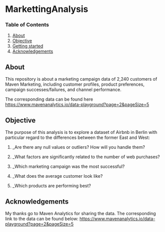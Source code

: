 # MarkettingAnalysis

### Table of Contents

1. [About](#about)
2. [Objective](#objective)
3. [Getting started](#start)
4. [Acknowledgements](#acknowledgements)


## About <a name="about"></a>

This repository is about a marketing campaign data of 2,240 customers of Maven Marketing, including customer profiles, product preferences, campaign successes/failures, and channel performance.

The corresponding data can be found here https://www.mavenanalytics.io/data-playground?page=2&pageSize=5

## Objective <a name="objective"></a>

The purpose of this analysis is to explore a dataset of Airbnb in Berlin with particular regard to the differences between the former East and West: 
1. _Are there any null values or outliers? How will you handle them?

2. _What factors are significantly related to the number of web purchases?

3. _Which marketing campaign was the most successful?

4. _What does the average customer look like?

5. _Which products are performing best?


## Acknowledgements <a name="acknowledgements"></a>

My thanks go to Maven Analytics for sharing the data. The corresponding link to the data can be found below:
https://www.mavenanalytics.io/data-playground?page=2&pageSize=5
